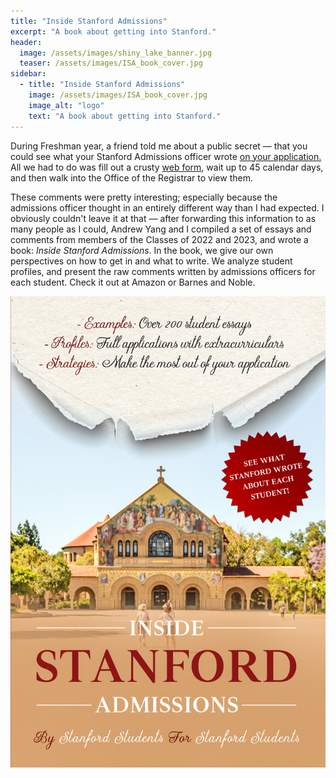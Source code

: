 ```yaml
---
title: "Inside Stanford Admissions"
excerpt: "A book about getting into Stanford."
header:
  image: /assets/images/shiny_lake_banner.jpg
  teaser: /assets/images/ISA_book_cover.jpg
sidebar:
  - title: "Inside Stanford Admissions"
    image: /assets/images/ISA_book_cover.jpg
    image_alt: "logo"
    text: "A book about getting into Stanford."
---
```


During Freshman year, a friend told me about a public secret — that you could see what your
Stanford Admissions officer wrote [on your application.](https://www.stanforddaily.com/2019/02/24/freshmen-can-view-admissions-comments-inaccessible-to-upperclassmen/) All we had to do was fill out a crusty [web form](https://web.stanford.edu/dept/registrar/forms/records-request-ferpa.fb), wait up to 45 calendar days, and then walk into the Office of the Registrar to view them.

These comments were pretty interesting; especially because the admissions officer thought in an entirely different way than I had expected. I obviously couldn't leave it at that — after forwarding this information to as many people as I could, Andrew Yang and I compiled a set of essays and comments from members of the Classes of 2022 and 2023, and wrote a book: *Inside Stanford Admissions*. In the book, we give our own perspectives on how to get in and what to write. We analyze student profiles, and present the raw comments written by admissions officers for each student. Check it out at Amazon or Barnes and Noble.

![Book Cover](/assets/images/ISA_Ebook_cover.jpg)